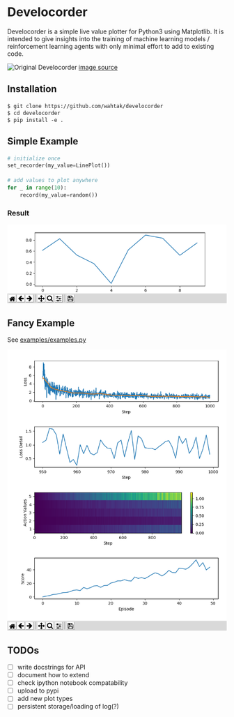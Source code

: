 Develocorder
============

Develocorder is a simple live value plotter for Python3 using Matplotlib. It is intended to give insights into the training of machine learning models / reinforcement learning agents with only minimal effort to add to existing code.

![Original Develocorder](https://upload.wikimedia.org/wikipedia/commons/thumb/8/8d/Viewing_of_Develocorder_Film.jpg/319px-Viewing_of_Develocorder_Film.jpg)
[image source](https://commons.wikimedia.org/wiki/File:Viewing_of_Develocorder_Film.jpg)


Installation
------------

```
$ git clone https://github.com/wahtak/develocorder
$ cd develocorder
$ pip install -e .
```


Simple Example
--------------

``` python
# initialize once
set_recorder(my_value=LinePlot())

# add values to plot anywhere
for _ in range(10):
    record(my_value=random())
```

### Result
![Simple Example](doc/simple_example.png)


Fancy Example
--------------

See [examples/examples.py](examples/examples.py)

![Fancy Example](doc/fancy_example.png)


TODOs
-----
  - [ ] write docstrings for API
  - [ ] document how to extend
  - [ ] check ipython notebook compatability
  - [ ] upload to pypi
  - [ ] add new plot types
  - [ ] persistent storage/loading of log(?)
